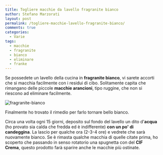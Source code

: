 ```yaml
---
title: Togliere macchie da lavello fragranite bianco
author: Stefano Marzorati
layout: post
permalink: /togliere-macchie-lavello-fragranite-bianco/
comments: true
categories:
  - Varie
tags:
  - macchie
  - fragranite
  - bianco
  - eliminare
  - franke
---
```


Se possedete un lavello della cucina in <strong>fragranite bianco</strong>, vi sarete accorti che si macchia facilmente con i residui di cibo.
Solitamente capita che rimangano delle piccole <strong>macchie arancioni</strong>, tipo ruggine, che non si riescono ad eliminare facilmente.   

![fragranite-bianco](http://blog.bagnoitaliano.it/wp-content/uploads/Catalogo-Plados-2012-4.jpg)   

Finalmente ho trovato il rimedio per farlo tornare bello bianco.

Circa una volta ogni 15 giorni, deposito sul fondo del lavello un dito d'<strong>acqua</strong> (ho provato sia calda che fredda ed è indifferente) <strong>con un po' di candeggina</strong>.
La lascio per qualche ora (2-3-4 ore) e vedrete che sarà nuovamente bianco.
Se è rimasta qualche macchia di quelle citate prima, ho scoperto che passando in senso rotatorio una spugnetta con del <strong>CIF Crema</strong>, questo prodotto farà sparire anche le macchie più ostinate.
